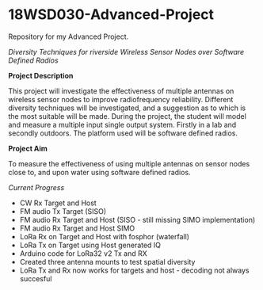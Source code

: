 # 18WSD030-Advanced-Project

Repository for my Advanced Project.

*Diversity Techniques for riverside Wireless Sensor Nodes over Software Defined Radios*

**Project Description** 

This project will investigate the effectiveness of multiple antennas on wireless sensor nodes to improve radiofrequency reliability. Different diversity techniques will be investigated, and a suggestion as to which is the most suitable will be made. During the project, the student will model and measure a multiple input single output system. Firstly in a lab and secondly outdoors. The platform used will be software defined radios. 

**Project Aim** 

 To measure the effectiveness of using multiple antennas on sensor nodes close to, and upon water using software defined radios.   
 
 *Current Progress*
- CW Rx Target and Host
- FM audio Tx Target (SISO)
- FM audio Rx Target and Host (SISO - still missing SIMO implementation)
- FM audio Rx Target and Host SIMO
- LoRa Rx on Target and Host with fosphor (waterfall)
- LoRa Tx on Target using Host generated IQ
- Arduino code for LoRa32 v2 Tx and RX
- Created three antenna mounts to test spatial diversity
- LoRa Tx and Rx now works for targets and host - decoding not always succesful 

